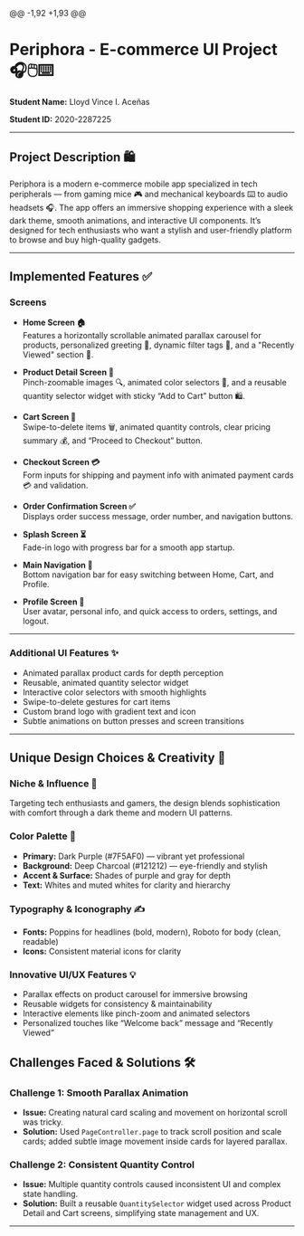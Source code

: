 @@ -1,92 +1,93 @@
# Periphora - E-commerce UI Project 🎧🖱️⌨️

**Student Name:** Lloyd Vince I. Aceñas

**Student ID:** 2020-2287225

---

## Project Description 🛍️

Periphora is a modern e-commerce mobile app specialized in tech peripherals — from gaming mice 🎮 and mechanical keyboards ⌨️ to audio headsets 🎧. The app offers an immersive shopping experience with a sleek dark theme, smooth animations, and interactive UI components. It’s designed for tech enthusiasts who want a stylish and user-friendly platform to browse and buy high-quality gadgets.

---

## Implemented Features ✅

### Screens

- **Home Screen 🏠**  
  Features a horizontally scrollable animated parallax carousel for products, personalized greeting 👋, dynamic filter tags 🎯, and a "Recently Viewed" section 🔄.

- **Product Detail Screen 🛒**  
  Pinch-zoomable images 🔍, animated color selectors 🎨, and a reusable quantity selector widget with sticky “Add to Cart” button 🛍️.

- **Cart Screen 🛒**  
  Swipe-to-delete items 🗑️, animated quantity controls, clear pricing summary 💰, and “Proceed to Checkout” button.

- **Checkout Screen 💳**  
  Form inputs for shipping and payment info with animated payment cards 💳 and validation.

- **Order Confirmation Screen ✅**  
  Displays order success message, order number, and navigation buttons.

- **Splash Screen ⏳**  
  Fade-in logo with progress bar for a smooth app startup.

- **Main Navigation 📱**  
  Bottom navigation bar for easy switching between Home, Cart, and Profile.

- **Profile Screen 👤**  
  User avatar, personal info, and quick access to orders, settings, and logout.

---

### Additional UI Features ✨

- Animated parallax product cards for depth perception  
- Reusable, animated quantity selector widget  
- Interactive color selectors with smooth highlights  
- Swipe-to-delete gestures for cart items  
- Custom brand logo with gradient text and icon  
- Subtle animations on button presses and screen transitions

---

## Unique Design Choices & Creativity 🎨

### Niche & Influence 🎯

Targeting tech enthusiasts and gamers, the design blends sophistication with comfort through a dark theme and modern UI patterns.

### Color Palette 🎨

- **Primary:** Dark Purple (#7F5AF0) — vibrant yet professional  
- **Background:** Deep Charcoal (#121212) — eye-friendly and stylish  
- **Accent & Surface:** Shades of purple and gray for depth  
- **Text:** Whites and muted whites for clarity and hierarchy

### Typography & Iconography ✍️

- **Fonts:** Poppins for headlines (bold, modern), Roboto for body (clean, readable)  
- **Icons:** Consistent material icons for clarity

### Innovative UI/UX Features 💡

- Parallax effects on product carousel for immersive browsing  
- Reusable widgets for consistency & maintainability  
- Interactive elements like pinch-zoom and animated selectors  
- Personalized touches like “Welcome back” message and “Recently Viewed”

## Challenges Faced & Solutions 🛠️

### Challenge 1: Smooth Parallax Animation

- **Issue:** Creating natural card scaling and movement on horizontal scroll was tricky.  
- **Solution:** Used `PageController.page` to track scroll position and scale cards; added subtle image movement inside cards for layered parallax.

### Challenge 2: Consistent Quantity Control

- **Issue:** Multiple quantity controls caused inconsistent UI and complex state handling.  
- **Solution:** Built a reusable `QuantitySelector` widget used across Product Detail and Cart screens, simplifying state management and UX.

---

